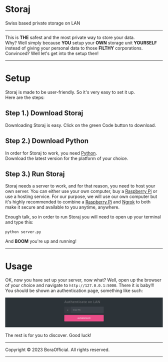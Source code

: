 # Storaj
Swiss based private storage on LAN

---

This is **THE** safest and the most private way to store your data.<br>
Why? Well simply because **YOU** setup your **OWN** storage unit **YOURSELF** instead of giving your personal data to those **FILTHY** corporations.<br>
Convinced? Well let's get into the setup then!

---
# Setup

Storaj is made to be user-friendly. So it's very easy to set it up.<br>
Here are the steps:

## Step 1.) Download Storaj
Downloading Storaj is easy. Click on the green Code button to download.
## Step 2.) Download Python
In order for Storaj to work, you need <a href="https://www.python.org/downloads/">Python</a>.<br>
Download the latest version for the platform of your choice.
## Step 3.) Run Storaj
Storaj needs a server to work, and for that reason, you need to host your own server. You can either use your own computer, buy a <a href="https://www.raspberrypi.com/">Raspberry Pi</a> or use a hosting service. For our purpose, we will use our own computer but it's highly recommended to combine a <a href="https://www.raspberrypi.com/">Raspberry Pi</a> and <a href="https://ngrok.com/">Ngrok</a> to both make it secure and available to you anytime, anywhere.

Enough talk, so in order to run Storaj you will need to open up your terminal and type this:
```
python server.py
```

And **BOOM** you're up and running!

---
# Usage 

OK, now you have set up your server, now what? Well, open up the browser of your choice and navigate to ```http://127.0.0.1:5000```. There it is baby!!! You should be shown an authentication page, something like such:

![Authentication Page](https://raw.githubusercontent.com/BoraOfficial/Storaj/main/img/Screenshot-Github-Storaj-1.png)

The rest is for you to discover. Good luck!

---

Copyright © 2023 BoraOfficial. All rights reserved.

---
